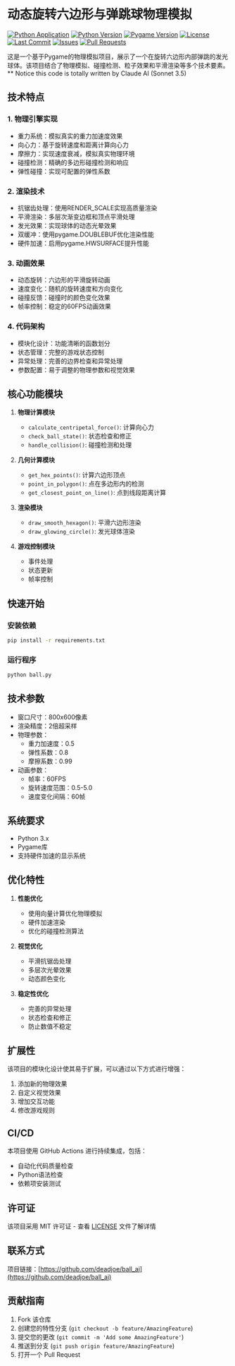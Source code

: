# 动态旋转六边形与弹跳球物理模拟

[![Python Application](https://github.com/deadjoe/ball_ai/actions/workflows/python-app.yml/badge.svg)](https://github.com/deadjoe/ball_ai/actions/workflows/python-app.yml)
[![Python Version](https://img.shields.io/badge/python-3.10-blue.svg)](https://www.python.org/downloads/)
[![Pygame Version](https://img.shields.io/badge/pygame-2.5.0-green.svg)](https://www.pygame.org/)
[![License](https://img.shields.io/github/license/deadjoe/ball_ai)](https://github.com/deadjoe/ball_ai/blob/main/LICENSE)
[![Last Commit](https://img.shields.io/github/last-commit/deadjoe/ball_ai)](https://github.com/deadjoe/ball_ai/commits/main)
[![Issues](https://img.shields.io/github/issues/deadjoe/ball_ai)](https://github.com/deadjoe/ball_ai/issues)
[![Pull Requests](https://img.shields.io/github/issues-pr/deadjoe/ball_ai)](https://github.com/deadjoe/ball_ai/pulls)

这是一个基于Pygame的物理模拟项目，展示了一个在旋转六边形内部弹跳的发光球体。该项目结合了物理模拟、碰撞检测、粒子效果和平滑渲染等多个技术要素。
** Notice this code is totally written by Claude AI (Sonnet 3.5)

## 技术特点

### 1. 物理引擎实现
- 重力系统：模拟真实的重力加速度效果
- 向心力：基于旋转速度和距离计算向心力
- 摩擦力：实现速度衰减，模拟真实物理环境
- 碰撞检测：精确的多边形碰撞检测和响应
- 弹性碰撞：实现可配置的弹性系数

### 2. 渲染技术
- 抗锯齿处理：使用RENDER_SCALE实现高质量渲染
- 平滑渲染：多层次渐变边框和顶点平滑处理
- 发光效果：实现球体的动态光晕效果
- 双缓冲：使用pygame.DOUBLEBUF优化渲染性能
- 硬件加速：启用pygame.HWSURFACE提升性能

### 3. 动画效果
- 动态旋转：六边形的平滑旋转动画
- 速度变化：随机的旋转速度和方向变化
- 碰撞反馈：碰撞时的颜色变化效果
- 帧率控制：稳定的60FPS动画效果

### 4. 代码架构
- 模块化设计：功能清晰的函数划分
- 状态管理：完整的游戏状态控制
- 异常处理：完善的边界检查和异常处理
- 参数配置：易于调整的物理参数和视觉效果

## 核心功能模块

1. **物理计算模块**
   - `calculate_centripetal_force()`: 计算向心力
   - `check_ball_state()`: 状态检查和修正
   - `handle_collision()`: 碰撞检测和处理

2. **几何计算模块**
   - `get_hex_points()`: 计算六边形顶点
   - `point_in_polygon()`: 点在多边形内的检测
   - `get_closest_point_on_line()`: 点到线段距离计算

3. **渲染模块**
   - `draw_smooth_hexagon()`: 平滑六边形渲染
   - `draw_glowing_circle()`: 发光球体渲染

4. **游戏控制模块**
   - 事件处理
   - 状态更新
   - 帧率控制

## 快速开始

### 安装依赖

```bash
pip install -r requirements.txt
```

### 运行程序

```bash
python ball.py
```

## 技术参数

- 窗口尺寸：800x600像素
- 渲染精度：2倍超采样
- 物理参数：
  - 重力加速度：0.5
  - 弹性系数：0.8
  - 摩擦系数：0.99
- 动画参数：
  - 帧率：60FPS
  - 旋转速度范围：0.5-5.0
  - 速度变化间隔：60帧

## 系统要求

- Python 3.x
- Pygame库
- 支持硬件加速的显示系统

## 优化特性

1. **性能优化**
   - 使用向量计算优化物理模拟
   - 硬件加速渲染
   - 优化的碰撞检测算法

2. **视觉优化**
   - 平滑抗锯齿处理
   - 多层次光晕效果
   - 动态颜色变化

3. **稳定性优化**
   - 完善的异常处理
   - 状态检查和修正
   - 防止数值不稳定

## 扩展性

该项目的模块化设计使其易于扩展，可以通过以下方式进行增强：

1. 添加新的物理效果
2. 自定义视觉效果
3. 增加交互功能
4. 修改游戏规则

## CI/CD

本项目使用 GitHub Actions 进行持续集成，包括：

- 自动化代码质量检查
- Python语法检查
- 依赖项安装测试

## 许可证

该项目采用 MIT 许可证 - 查看 [LICENSE](LICENSE) 文件了解详情

## 联系方式

项目链接：[https://github.com/deadjoe/ball_ai](https://github.com/deadjoe/ball_ai)

## 贡献指南

1. Fork 该仓库
2. 创建您的特性分支 (`git checkout -b feature/AmazingFeature`)
3. 提交您的更改 (`git commit -m 'Add some AmazingFeature'`)
4. 推送到分支 (`git push origin feature/AmazingFeature`)
5. 打开一个 Pull Request
